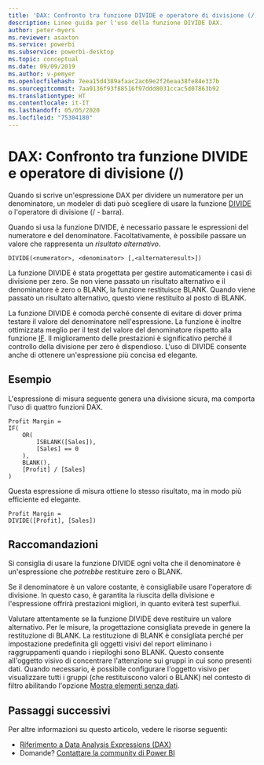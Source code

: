 ```yaml
---
title: 'DAX: Confronto tra funzione DIVIDE e operatore di divisione (/)'
description: Linee guida per l'uso della funzione DIVIDE DAX.
author: peter-myers
ms.reviewer: asaxton
ms.service: powerbi
ms.subservice: powerbi-desktop
ms.topic: conceptual
ms.date: 09/09/2019
ms.author: v-pemyer
ms.openlocfilehash: 7eea15d4389afaac2ac69e2f26eaa38fe84e337b
ms.sourcegitcommit: 7aa0136f93f88516f97ddd8031ccac5d07863b92
ms.translationtype: HT
ms.contentlocale: it-IT
ms.lasthandoff: 05/05/2020
ms.locfileid: "75304180"
---
```

# <a name="dax-divide-function-vs-divide-operator-"></a>DAX: Confronto tra funzione DIVIDE e operatore di divisione (/)

Quando si scrive un'espressione DAX per dividere un numeratore per un denominatore, un modeler di dati può scegliere di usare la funzione [DIVIDE](/dax/divide-function-dax) o l'operatore di divisione (/ - barra).

Quando si usa la funzione DIVIDE, è necessario passare le espressioni del numeratore e del denominatore. Facoltativamente, è possibile passare un valore che rappresenta un _risultato alternativo_.

```dax
DIVIDE(<numerator>, <denominator> [,<alternateresult>])
```

La funzione DIVIDE è stata progettata per gestire automaticamente i casi di divisione per zero. Se non viene passato un risultato alternativo e il denominatore è zero o BLANK, la funzione restituisce BLANK. Quando viene passato un risultato alternativo, questo viene restituito al posto di BLANK.

La funzione DIVIDE è comoda perché consente di evitare di dover prima testare il valore del denominatore nell'espressione. La funzione è inoltre ottimizzata meglio per il test del valore del denominatore rispetto alla funzione [IF](/dax/if-function-dax). Il miglioramento delle prestazioni è significativo perché il controllo della divisione per zero è dispendioso. L'uso di DIVIDE consente anche di ottenere un'espressione più concisa ed elegante.

## <a name="example"></a>Esempio

L'espressione di misura seguente genera una divisione sicura, ma comporta l'uso di quattro funzioni DAX.

```dax
Profit Margin =
IF(
    OR(
        ISBLANK([Sales]),
        [Sales] == 0
    ),
    BLANK(),
    [Profit] / [Sales]
)
```

Questa espressione di misura ottiene lo stesso risultato, ma in modo più efficiente ed elegante.

```dax
Profit Margin =
DIVIDE([Profit], [Sales])
```

## <a name="recommendations"></a>Raccomandazioni

Si consiglia di usare la funzione DIVIDE ogni volta che il denominatore è un'espressione che _potrebbe_ restituire zero o BLANK.

Se il denominatore è un valore costante, è consigliabile usare l'operatore di divisione. In questo caso, è garantita la riuscita della divisione e l'espressione offrirà prestazioni migliori, in quanto eviterà test superflui.

Valutare attentamente se la funzione DIVIDE deve restituire un valore alternativo. Per le misure, la progettazione consigliata prevede in genere la restituzione di BLANK. La restituzione di BLANK è consigliata perché per impostazione predefinita gli oggetti visivi del report eliminano i raggruppamenti quando i riepiloghi sono BLANK. Questo consente all'oggetto visivo di concentrare l'attenzione sui gruppi in cui sono presenti dati. Quando necessario, è possibile configurare l'oggetto visivo per visualizzare tutti i gruppi (che restituiscono valori o BLANK) nel contesto di filtro abilitando l'opzione [Mostra elementi senza dati](../desktop-show-items-no-data.md).

## <a name="next-steps"></a>Passaggi successivi

Per altre informazioni su questo articolo, vedere le risorse seguenti:

- [Riferimento a Data Analysis Expressions (DAX)](/dax/)
- Domande? [Contattare la community di Power BI](https://community.powerbi.com/)
